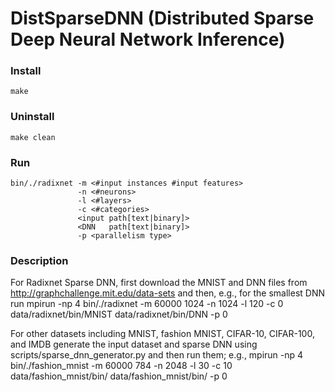 # DistSparseDNN (Distributed Sparse Deep Neural Network Inference)
### Install
    make
### Uninstall
    make clean
### Run
    bin/./radixnet -m <#input instances #input features>
                   -n <#neurons>
                   -l <#layers>
                   -c <#categories>
                   <input path[text|binary]>
                   <DNN   path[text|binary]>
                   -p <parallelism type>

### Description

For Radixnet Sparse DNN, first download the MNIST and DNN files from http://graphchallenge.mit.edu/data-sets and then, e.g., for the smallest DNN run
mpirun -np 4 bin/./radixnet -m 60000 1024 -n 1024 -l 120 -c 0 data/radixnet/bin/MNIST data/radixnet/bin/DNN -p 0

For other datasets including MNIST, fashion MNIST, CIFAR-10, CIFAR-100, and IMDB generate the input dataset and sparse DNN using scripts/sparse_dnn_generator.py and then run them; e.g.,
mpirun -np 4 bin/./fashion_mnist -m 60000 784 -n 2048 -l 30 -c 10 data/fashion_mnist/bin/ data/fashion_mnist/bin/ -p 0

